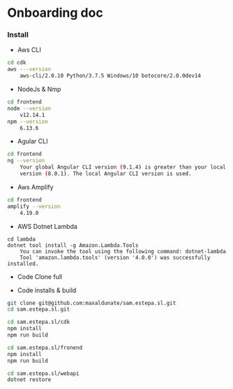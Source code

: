 # Onboarding doc

### Install

* Aws CLI
```bash
cd cdk
aws ---version
    aws-cli/2.0.10 Python/3.7.5 Windows/10 botocore/2.0.0dev14
```

* NodeJs & Nmp
```bash
cd frontend
node --version
    v12.14.1
npm --version
    6.13.6
```

* Agular CLI
```bash
cd frontend
ng --version
    Your global Angular CLI version (9.1.4) is greater than your local
    version (8.0.1). The local Angular CLI version is used.
```

* Aws Amplify
```bash
cd frontend
amplify --version
    4.19.0
```

* AWS Dotnet Lambda
```
cd lambda
dotnet tool install -g Amazon.Lambda.Tools
    You can invoke the tool using the following command: dotnet-lambda
    Tool 'amazon.lambda.tools' (version '4.0.0') was successfully installed.
```

* Code
Clone full 

* Code installs & build
```bash
git clone git@github.com:maxaldunate/sam.estepa.sl.git
cd sam.estepa.sl.git

cd sam.estepa.sl/cdk
npm install
npm run build

cd sam.estepa.sl/fronend
npm install
npm run build

cd sam.estepa.sl/webapi
dotnet restore
```


